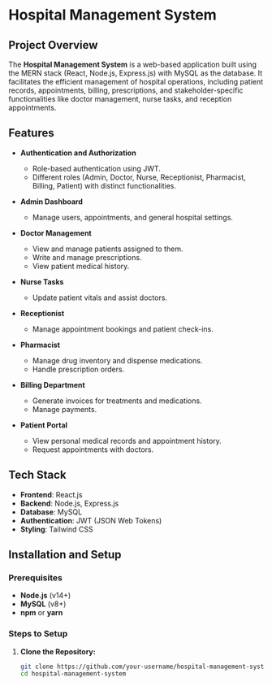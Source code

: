 # Hospital Management System

## Project Overview

The **Hospital Management System** is a web-based application built using the MERN stack (React, Node.js, Express.js) with MySQL as the database. It facilitates the efficient management of hospital operations, including patient records, appointments, billing, prescriptions, and stakeholder-specific functionalities like doctor management, nurse tasks, and reception appointments.

## Features

- **Authentication and Authorization**
  - Role-based authentication using JWT.
  - Different roles (Admin, Doctor, Nurse, Receptionist, Pharmacist, Billing, Patient) with distinct functionalities.

- **Admin Dashboard**
  - Manage users, appointments, and general hospital settings.

- **Doctor Management**
  - View and manage patients assigned to them.
  - Write and manage prescriptions.
  - View patient medical history.

- **Nurse Tasks**
  - Update patient vitals and assist doctors.

- **Receptionist**
  - Manage appointment bookings and patient check-ins.

- **Pharmacist**
  - Manage drug inventory and dispense medications.
  - Handle prescription orders.

- **Billing Department**
  - Generate invoices for treatments and medications.
  - Manage payments.

- **Patient Portal**
  - View personal medical records and appointment history.
  - Request appointments with doctors.

## Tech Stack

- **Frontend**: React.js
- **Backend**: Node.js, Express.js
- **Database**: MySQL
- **Authentication**: JWT (JSON Web Tokens)
- **Styling**: Tailwind CSS

## Installation and Setup

### Prerequisites

- **Node.js** (v14+)
- **MySQL** (v8+)
- **npm** or **yarn**

### Steps to Setup

1. **Clone the Repository:**

   ```bash
   git clone https://github.com/your-username/hospital-management-system.git
   cd hospital-management-system
